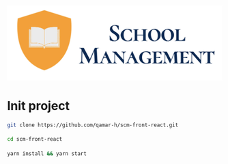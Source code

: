 ![Homepage view](./src/logo2.jpg)

# Init project
```bash
git clone https://github.com/qamar-h/scm-front-react.git

cd scm-front-react

yarn install && yarn start
```
